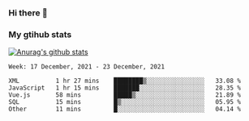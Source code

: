 ### Hi there 👋

### My gtihub stats

[![Anurag's github stats](https://github-readme-stats.vercel.app/api?username=gaozhidong)](https://github.com/gaozhidong/github-readme-stats)

<!--START_SECTION:waka-->
```text
Week: 17 December, 2021 - 23 December, 2021

XML          1 hr 27 mins    ████████▒░░░░░░░░░░░░░░░░   33.08 % 
JavaScript   1 hr 15 mins    ███████░░░░░░░░░░░░░░░░░░   28.35 % 
Vue.js       58 mins         █████▒░░░░░░░░░░░░░░░░░░░   21.89 % 
SQL          15 mins         █▒░░░░░░░░░░░░░░░░░░░░░░░   05.95 % 
Other        11 mins         █░░░░░░░░░░░░░░░░░░░░░░░░   04.14 % 
```
<!--END_SECTION:waka-->
